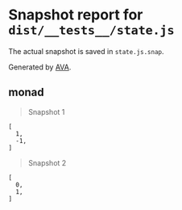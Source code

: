 # Snapshot report for `dist/__tests__/state.js`

The actual snapshot is saved in `state.js.snap`.

Generated by [AVA](https://ava.li).

## monad

> Snapshot 1

    [
      1,
      -1,
    ]

> Snapshot 2

    [
      0,
      1,
    ]
